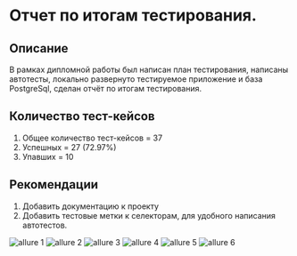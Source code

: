 # Отчет по итогам тестирования.

## Описание
В рамках дипломной работы был написан план тестирования, написаны автотесты, локально развернуто тестируемое приложение и база PostgreSql, сделан отчёт по итогам тестирования.

## Количество тест-кейсов

1. Общее количество тест-кейсов = 37 
2. Успешных = 27 (72.97%)
3. Упавших = 10 

## Рекомендации
1. Добавить документацию к проекту
2. Добавить тестовые метки к селекторам, для удобного написания автотестов. 


![allure 1](https://github.com/user-attachments/assets/16025d25-11a3-4ba0-b9a4-5fce1c6c011a)
![allure 2](https://github.com/user-attachments/assets/418e8ffd-876f-4b7e-a3be-19736e711ce5)
![allure 3](https://github.com/user-attachments/assets/44e4af1a-31be-4304-b124-494fec0739e3)
![allure 4](https://github.com/user-attachments/assets/ebd6f035-50c0-48b1-8f65-de66b5c0382d)
![allure 5](https://github.com/user-attachments/assets/7563b715-2fe4-4170-940d-63f38c4927bc)
![allure 6](https://github.com/user-attachments/assets/0b9f016d-a55e-41a7-b0ef-ab793502543c)
